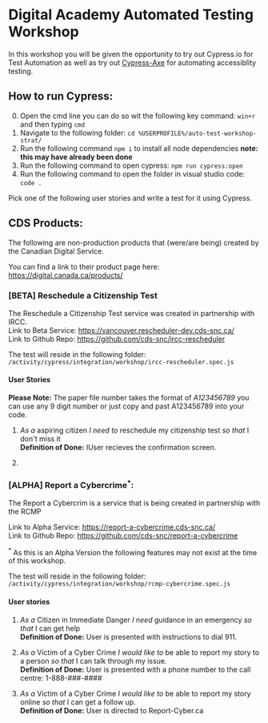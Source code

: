 # Digital Academy Automated Testing Workshop

In this workshop you will be given the opportunity to try out Cypress.io for Test Automation as well as try out [Cypress-Axe](https://www.npmjs.com/package/cypress-axe) for automating accessiblity testing.

## How to run Cypress: 

0. Open the cmd line you can do so wit the following key command: `win+r` and then typing `cmd`  
0. Navigate to the following folder: `cd %USERPROFILE%/auto-test-workshop-strat/`
0. Run the following command `npm i` to install all node dependencies **note: this may have already been done**
0. Run the following command to open cypress: `npm run cypress:open`
0. Run the following command to open the folder in visual studio code: `code .`

Pick one of the following user stories and write a test for it using Cypress. 

## CDS Products: 

The following are non-production products that (were/are being) created by the Canadian Digital Service. 

You can find a link to their product page here: https://digital.canada.ca/products/

### [BETA] Reschedule a  Citizenship Test

The Reschedule a Citizenship Test service was created in partnership with IRCC.   
Link to Beta Service: https://vancouver.rescheduler-dev.cds-snc.ca/  
Link to Github Repo: https://github.com/cds-snc/ircc-rescheduler

The test will reside in the following folder: 
`/activity/cypress/integration/workshop/ircc-rescheduler.spec.js`

#### User Stories 

**Please Note:** The paper file number takes the format of *A123456789* you can use any 9 digit number or just copy and past A123456789 into your code.

1. *As a* aspiring citizen *I need to* reschedule my citizenship test *so that* I don't miss it  
**Definition of Done:** IUser recieves the confirmation screen.

2. 

### [ALPHA] Report a Cybercrime<sup>*</sup>:  
The Report a Cybercrim is a service that is being created in partnership with the RCMP

Link to Alpha Service: https://report-a-cybercrime.cds-snc.ca/  
Link to Github Repo: https://github.com/cds-snc/report-a-cybercrime

<sup>*</sup> As this is an Alpha Version the following features may not exist at the time of this workshop.

The test will reside in the following folder: 
`/activity/cypress/integration/workshop/rcmp-cybercrime.spec.js`

#### User stories

1. *As a* Citizen in Immediate Danger *I need* guidance in an emergency *so that* I can get help  
**Definition of Done:** User is presented with instructions to dial 911.

2. *As a* Victim of a Cyber Crime *I would like to* be able to report my story to a person *so that* I can talk through my issue.  
**Definition of Done:** User is presented with a phone number to the call centre: 
1-888-###-####

3. *As a* Victim of a Cyber Crime *I would like to* be able to report my story online *so that* I can get a follow up.  
**Definition of Done:** User is directed to Report-Cyber.ca 
